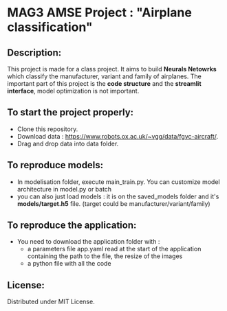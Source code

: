 #  MAG3 AMSE Project : "Airplane classification"
## Description: 
This project is made for a class project.
It aims to build **Neurals Netowrks** which classify the manufacturer, variant and family of airplanes.
The important part of this project is the **code structure** and the **streamlit interface**, 
model optimization is not important. 

## To start the project properly:
* Clone this repository.
* Download data : https://www.robots.ox.ac.uk/~vgg/data/fgvc-aircraft/.
* Drag and drop data into data folder.


## To reproduce models:
* In modelisation folder, execute main_train.py. You can customize model architecture in model.py or batch
* you can also just load models : it is on the saved_models folder and it's **models/target.h5** file. (target could be manufacturer/variant/family)


## To reproduce the application:
* You need to download the application folder with :
    - a parameters file app.yaml read at the start of the application containing the path to the file, the resize of the images 
    - a python file with all the code 

## License:
Distributed under MIT License.

